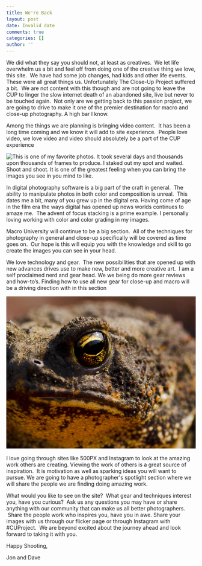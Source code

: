 ```yaml
---
title: We're Back
layout: post
date: Invalid date
comments: true
categories: []
author: ''
---
```

We did what they say you should not, at least as creatives.  We let life overwhelm us a bit and feel off from doing one of the creative thing we love, this site.  We have had some job changes, had kids and other life events.  These were all great things us.  Unfortunately The Close-Up Project suffered a bit.  We are not content with this though and are not going to leave the CUP to linger the slow internet death of an abandoned site, live but never to be touched again.  Not only are we getting back to this passion project, we are going to drive to make it one of the premier destination for macro and close-up photography.  A high bar I know.

Among the things we are planning is bringing video content.  It has been a long time coming and we know it will add to site experience.  People love video, we love video and video should absolutely be a part of the CUP experience

![This is one of my favorite photos.  It took several days and thousands upon thousands of frames to produce.  I staked out my spot and waited.  Shoot and shoot.  It is one of the greatest feeling when you can bring the images you see in you mind to like.](/uploads/2018/04/21/IMG_9134.jpg)

In digital photography software is a big part of the craft in general.  The ability to manipulate photos in both color and composition is unreal.  This dates me a bit, many of you grew up in the digital era. Having come of age in the film era the ways digital has opened up news worlds continues to amaze me.  The advent of focus stacking is a prime example.  I personally loving working with color and color grading in my images.

Macro University will continue to be a big section.  All of the techniques for photography in general and close-up specifically will be covered as time goes on.  Our hope is this will equip you with the knowledge and skill to go create the images you can see in your head.

We love technology and gear.  The new possibilities that are opened up with new advances drives use to make new, better and more creative art.  I am a self proclaimed nerd and gear head.  We we being do more gear reviews and how-to’s.  Finding how to use all new gear for close-up and macro will be a driving direction with in this section

![My youngest son loves toads.  When he was 5 was working in my moms garden when he came across this little guy, may have been the size of a quarter.  Was able to grab a few shots while he was holding him with my macro lens.  Love the shot and love that every time I see it I smile and think of the little boy he used to be.](/uploads/2018/04/21/SV08172012078.jpg)

I love going through sites like 500PX and Instagram to look at the amazing work others are creating. Viewing the work of others is a great source of inspiration.  It is motivation as well as sparking ideas you will want to pursue.  We are going to have a photographer's spotlight section where we will share the people we are finding doing amazing work.

What would you like to see on the site?  What gear and techniques interest you, have you curious?  Ask us any questions you may have or share anything with our community that can make us all better photographers.  Share the people work who inspires you, have you in awe.  Share your images with us through our flicker page or through Instagram with #CUProject.  We are beyond excited about the journey ahead and look forward to taking it with you.

Happy Shooting,

Jon and Dave